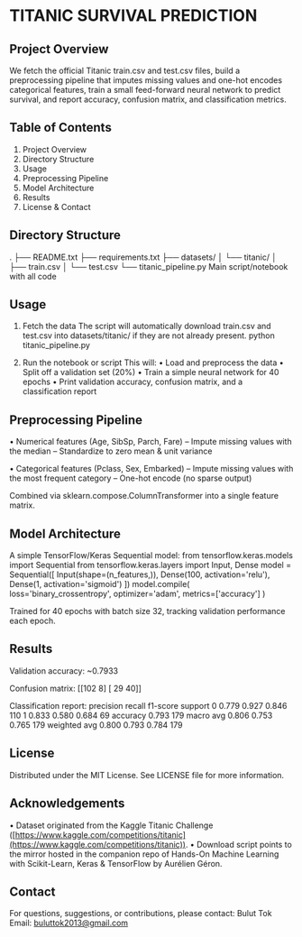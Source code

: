 # TITANIC SURVIVAL PREDICTION

## Project Overview

We fetch the official Titanic train.csv and test.csv files, build a preprocessing pipeline that imputes missing values and one-hot encodes categorical features, train a small feed-forward neural network to predict survival, and report accuracy, confusion matrix, and classification metrics.

## Table of Contents

1. Project Overview
2. Directory Structure
3. Usage
4. Preprocessing Pipeline
5. Model Architecture
6. Results
7. License & Contact

## Directory Structure

.
├── README.txt
├── requirements.txt
├── datasets/
│   └── titanic/
│       ├── train.csv
│       └── test.csv
└── titanic\_pipeline.py    Main script/notebook with all code

## Usage

1. Fetch the data
   The script will automatically download train.csv and test.csv into datasets/titanic/ if they are not already present.
   python titanic\_pipeline.py

2. Run the notebook or script
   This will:
   • Load and preprocess the data
   • Split off a validation set (20%)
   • Train a simple neural network for 40 epochs
   • Print validation accuracy, confusion matrix, and a classification report

## Preprocessing Pipeline

• Numerical features (Age, SibSp, Parch, Fare)
– Impute missing values with the median
– Standardize to zero mean & unit variance

• Categorical features (Pclass, Sex, Embarked)
– Impute missing values with the most frequent category
– One-hot encode (no sparse output)

Combined via sklearn.compose.ColumnTransformer into a single feature matrix.

## Model Architecture

A simple TensorFlow/Keras Sequential model:
from tensorflow\.keras.models import Sequential
from tensorflow\.keras.layers import Input, Dense
model = Sequential(\[
Input(shape=(n\_features,)),
Dense(100, activation='relu'),
Dense(1, activation='sigmoid')
])
model.compile(
loss='binary\_crossentropy',
optimizer='adam',
metrics=\['accuracy']
)

Trained for 40 epochs with batch size 32, tracking validation performance each epoch.

## Results

Validation accuracy: \~0.7933

Confusion matrix:
\[\[102   8]
\[ 29  40]]

Classification report:
precision    recall  f1-score   support
0      0.779     0.927     0.846       110
1      0.833     0.580     0.684        69
accuracy                          0.793       179
macro avg      0.806     0.753     0.765       179
weighted avg      0.800     0.793     0.784       179

## License

Distributed under the MIT License.
See LICENSE file for more information.

## Acknowledgements

• Dataset originated from the Kaggle Titanic Challenge ([https://www.kaggle.com/competitions/titanic](https://www.kaggle.com/competitions/titanic)).
• Download script points to the mirror hosted in the companion repo of Hands-On Machine Learning with Scikit-Learn, Keras & TensorFlow by Aurélien Géron.

## Contact

For questions, suggestions, or contributions, please contact:
Bulut Tok
Email: [buluttok2013@gmail.com](mailto:buluttok2013@gmail.com)

